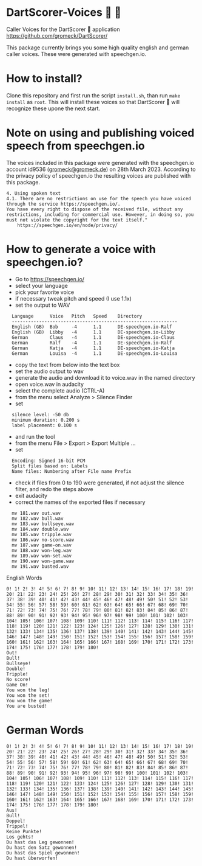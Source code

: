 # DartScorer-Voices :dart: :loudspeaker:
Caller Voices for the DartScorer :dart: application https://github.com/gromeck/DartScorer/

This package currently brings you some high quality english and german
caller voices. These were generated with speechgen.io.

# How to install?

Clone this repository and first run the script ```install.sh```, than
run ```make install``` as ```root```.
This will install these voices so that DartScorer :dart: will
recognize these upone the next start.

# Note on using and publishing voiced speech from speechgen.io

The voices included in this package were generated with the speechgen.io
account id9536 (gromeck@gromeck.de) on 28th March 2023.
According to the privacy policy of speechgen.io the resulting voices are
published with this package.

```
4. Using spoken text
4.1. There are no restrictions on use for the speech you have voiced
through the service https://speechgen.io/.
You have every right to dispose of the received file, without any
restrictions, including for commercial use. However, in doing so, you
must not violate the copyright for the text itself."
	https://speechgen.io/en/node/privacy/
```


# How to generate a voice with speechgen.io?

- Go to https://speechgen.io/
- select your language
- pick your favorite voice
- if necessary tweak pitch and speed (I use 1.1x)
- set the output to WAV

```
  Language      Voice   Pitch   Speed    Directory
  -------------------------------------------------------------
  English (GB)  Bob     -4      1.1      DE-speechgen.io-Ralf
  English (GB)  Libby   -4      1.1      DE-speechgen.io-Libby
  German        Claus   -4      1.1      DE-speechgen.io-Claus
  German        Ralf    -4      1.1      DE-speechgen.io-Ralf
  German        Katja   -4      1.1      DE-speechgen.io-Katja
  German        Louisa  -4      1.1      DE-speechgen.io-Louisa
```

- copy the text from below into the text box
- set the audio output to wav
- generate the audio and download it to voice.wav in the named directory
- open voice.wav in audacity
- select the complete audio (CTRL-A)
- from the menu select Analyze > Silence Finder
- set
```
  silence level: -50 db
  minimum duration: 0.200 s
  label placement: 0.100 s
```
- and run the tool
- from the menu File > Export > Export Multiple ...
- set
```
  Encoding: Signed 16-bit PCM
  Split files based on: Labels
  Name files: Numbering after File name Prefix
```
- check if files from 0 to 190 were generated, if not
  adjust the silence filter, and redo the steps above
- exit audacity
- correct the names of the exported files if necessary

```
  mv 181.wav out.wav
  mv 182.wav bull.wav
  mv 183.wav bullseye.wav
  mv 184.wav double.wav
  mv 185.wav tripple.wav
  mv 186.wav no-score.wav
  mv 187.wav game-on.wav
  mv 188.wav won-leg.wav
  mv 189.wav won-set.wav
  mv 190.wav won-game.wav
  mv 191.wav busted.wav
```


English Words

```
0! 1! 2! 3! 4! 5! 6! 7! 8! 9! 10! 11! 12! 13! 14! 15! 16! 17! 18! 19! 20! 21! 22! 23! 24! 25! 26! 27! 28! 29! 30! 31! 32! 33! 34! 35! 36! 37! 38! 39! 40! 41! 42! 43! 44! 45! 46! 47! 48! 49! 50! 51! 52! 53! 54! 55! 56! 57! 58! 59! 60! 61! 62! 63! 64! 65! 66! 67! 68! 69! 70! 71! 72! 73! 74! 75! 76! 77! 78! 79! 80! 81! 82! 83! 84! 85! 86! 87! 88! 89! 90! 91! 92! 93! 94! 95! 96! 97! 98! 99! 100! 101! 102! 103! 104! 105! 106! 107! 108! 109! 110! 111! 112! 113! 114! 115! 116! 117! 118! 119! 120! 121! 122! 123! 124! 125! 126! 127! 128! 129! 130! 131! 132! 133! 134! 135! 136! 137! 138! 139! 140! 141! 142! 143! 144! 145! 146! 147! 148! 149! 150! 151! 152! 153! 154! 155! 156! 157! 158! 159! 160! 161! 162! 163! 164! 165! 166! 167! 168! 169! 170! 171! 172! 173! 174! 175! 176! 177! 178! 179! 180! 
Out!
Bull!
Bullseye!
Double!
Tripple!
No score!
Game On!
You won the leg!
You won the set!
You won the game!
You are busted!
```

# German Words

```
0! 1! 2! 3! 4! 5! 6! 7! 8! 9! 10! 11! 12! 13! 14! 15! 16! 17! 18! 19! 20! 21! 22! 23! 24! 25! 26! 27! 28! 29! 30! 31! 32! 33! 34! 35! 36! 37! 38! 39! 40! 41! 42! 43! 44! 45! 46! 47! 48! 49! 50! 51! 52! 53! 54! 55! 56! 57! 58! 59! 60! 61! 62! 63! 64! 65! 66! 67! 68! 69! 70! 71! 72! 73! 74! 75! 76! 77! 78! 79! 80! 81! 82! 83! 84! 85! 86! 87! 88! 89! 90! 91! 92! 93! 94! 95! 96! 97! 98! 99! 100! 101! 102! 103! 104! 105! 106! 107! 108! 109! 110! 111! 112! 113! 114! 115! 116! 117! 118! 119! 120! 121! 122! 123! 124! 125! 126! 127! 128! 129! 130! 131! 132! 133! 134! 135! 136! 137! 138! 139! 140! 141! 142! 143! 144! 145! 146! 147! 148! 149! 150! 151! 152! 153! 154! 155! 156! 157! 158! 159! 160! 161! 162! 163! 164! 165! 166! 167! 168! 169! 170! 171! 172! 173! 174! 175! 176! 177! 178! 179! 180! 
Aus!
Bull!
Doppel!
Trippel!
Keine Punkte!
Los gehts!
Du hast das Leg gewonnen!
Du hast den Satz gewonnen!
Du hast das Spiel gewonnen!
Du hast überworfen!
```
